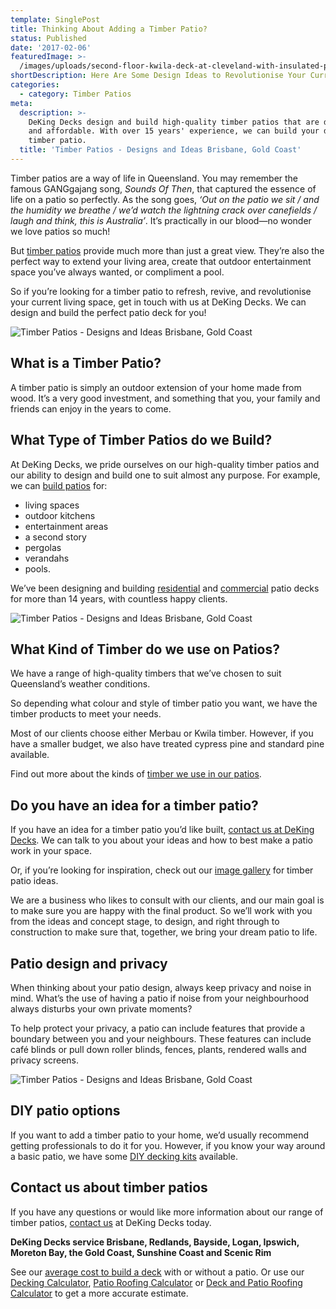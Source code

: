 ```yaml
---
template: SinglePost
title: Thinking About Adding a Timber Patio?
status: Published
date: '2017-02-06'
featuredImage: >-
  /images/uploads/second-floor-kwila-deck-at-cleveland-with-insulated-patio-roof.jpg
shortDescription: Here Are Some Design Ideas to Revolutionise Your Current Living Space
categories:
  - category: Timber Patios
meta:
  description: >-
    DeKing Decks design and build high-quality timber patios that are durable
    and affordable. With over 15 years' experience, we can build your dream
    timber patio.
  title: 'Timber Patios - Designs and Ideas Brisbane, Gold Coast'
---
```

Timber patios are a way of life in Queensland. You may remember the famous GANGgajang song, _Sounds Of Then_, that captured the essence of life on a patio so perfectly. As the song goes, _‘Out on the patio we sit / and the humidity we breathe / we’d watch the lightning crack over canefields / laugh and think, this is Australia’_. It’s practically in our blood—no wonder we love patios so much!

But [timber patios](https://www.dekingdecks.com.au/timber-patios/) provide much more than just a great view. They’re also the perfect way to extend your living area, create that outdoor entertainment space you’ve always wanted, or compliment a pool.

So if you’re looking for a timber patio to refresh, revive, and revolutionise your current living space, get in touch with us at DeKing Decks. We can design and build the perfect patio deck for you!

![Timber Patios - Designs and Ideas Brisbane, Gold Coast](/images/uploads/deking-timber-deck-and-patio-roofing.jpg)

## What is a Timber Patio?

A timber patio is simply an outdoor extension of your home made from wood. It’s a very good investment, and something that you, your family and friends can enjoy in the years to come.

## What Type of Timber Patios do we Build?

At DeKing Decks, we pride ourselves on our high-quality timber patios and our ability to design and build one to suit almost any purpose. For example, we can [build patios](https://www.dekingdecks.com.au/patio-builders-brisbane/) for:

* living spaces
* outdoor kitchens
* entertainment areas
* a second story
* pergolas
* verandahs
* pools.

We’ve been designing and building [residential](https://www.dekingdecks.com.au/timber-patios/) and [commercial](https://www.dekingdecks.com.au/commercial-decking/) patio decks for more than 14 years, with countless happy clients.

![Timber Patios - Designs and Ideas Brisbane, Gold Coast](/images/uploads/second-floor-kwila-deck-at-cleveland-with-insulated-patio-roof.jpg)

## What Kind of Timber do we use on Patios?

We have a range of high-quality timbers that we’ve chosen to suit Queensland’s weather conditions.

So depending what colour and style of timber patio you want, we have the timber products to meet your needs.

Most of our clients choose either Merbau or Kwila timber. However, if you have a smaller budget, we also have treated cypress pine and standard pine available.

Find out more about the kinds of [timber we use in our patios](https://www.dekingdecks.com.au/timber-decking-brisbane/).

## Do you have an idea for a timber patio?

If you have an idea for a timber patio you’d like built, [contact us at DeKing Decks](https://www.dekingdecks.com.au/contact-us/). We can talk to you about your ideas and how to best make a patio work in your space.

Or, if you’re looking for inspiration, check out our [image gallery](https://www.dekingdecks.com.au/gallery/) for timber patio ideas.

We are a business who likes to consult with our clients, and our main goal is to make sure you are happy with the final product. So we’ll work with you from the ideas and concept stage, to design, and right through to construction to make sure that, together, we bring your dream patio to life.

## Patio design and privacy

When thinking about your patio design, always keep privacy and noise in mind. What’s the use of having a patio if noise from your neighbourhood always disturbs your own private moments?

To help protect your privacy, a patio can include features that provide a boundary between you and your neighbours. These features can include café blinds or pull down roller blinds, fences, plants, rendered walls and privacy screens.

![Timber Patios - Designs and Ideas Brisbane, Gold Coast](/images/uploads/timber-patios-designs-and-ideas-brisbane-gold-coast.jpg)

## DIY patio options

If you want to add a timber patio to your home, we’d usually recommend getting professionals to do it for you. However, if you know your way around a basic patio, we have some [DIY decking kits](https://www.dekingdecks.com.au/product-category/diy-decking-kits/) available.

## Contact us about timber patios

If you have any questions or would like more information about our range of timber patios, [contact us](https://www.dekingdecks.com.au/contact-us/) at DeKing Decks today.

**DeKing Decks service Brisbane, Redlands, Bayside, Logan, Ipswich, Moreton Bay, the Gold Coast, Sunshine Coast and Scenic Rim**

See our [average cost to build a deck](https://www.dekingdecks.com.au/price-guide/) with or without a patio. Or use our [Decking Calculator](https://www.dekingdecks.com.au/decking-calculator), [Patio Roofing Calculator](https://www.dekingdecks.com.au/patio-calculator/) or [Deck and Patio Roofing Calculator](https://www.dekingdecks.com.au/deck-and-roofing-calculator) to get a more accurate estimate.
